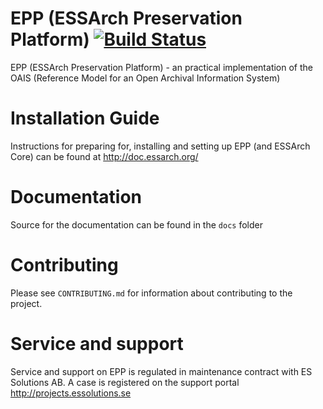 # EPP (ESSArch Preservation Platform) [![Build Status](https://travis-ci.org/ESSolutions/ESSArch_EPP.svg?branch=master)](https://travis-ci.org/ESSolutions/ESSArch_EPP)

EPP (ESSArch Preservation Platform) - an practical implementation of the OAIS (Reference Model for an Open Archival Information System)

# Installation Guide

Instructions for preparing for, installing and setting up EPP (and ESSArch Core) can be found at http://doc.essarch.org/

# Documentation 

Source for the documentation can be found in the `docs` folder

# Contributing

Please see `CONTRIBUTING.md` for information about contributing to the project.

# Service and support

Service and support on EPP is regulated in maintenance contract with ES Solutions AB. A case is registered on the support portal http://projects.essolutions.se

